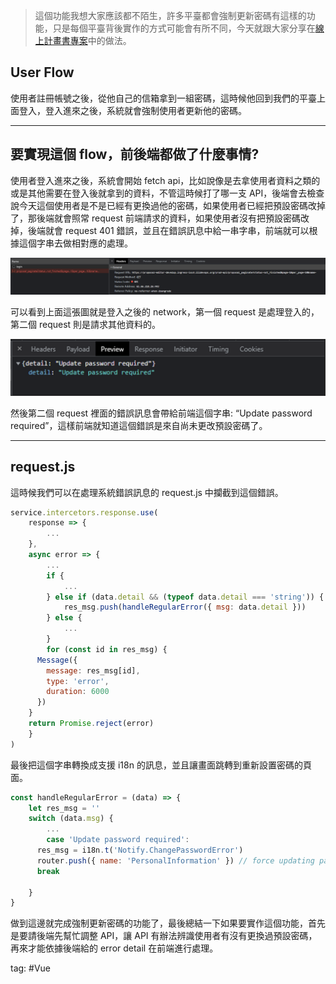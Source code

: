 > 這個功能我想大家應該都不陌生，許多平臺都會強制更新密碼有這樣的功能，只是每個平臺背後實作的方式可能會有所不同，今天就跟大家分享在[線上計畫書專案](https://gitlab-iso3.iiidevops.org/root/proposal-editor)中的做法。

## User Flow

使用者註冊帳號之後，從他自己的信箱拿到一組密碼，這時候他回到我們的平臺上面登入，登入進來之後，系統就會強制使用者更新他的密碼。

---

## 要實現這個 flow，前後端都做了什麼事情?

使用者登入進來之後，系統會開始 fetch api，比如說像是去拿使用者資料之類的或是其他需要在登入後就拿到的資料，不管這時候打了哪一支 API，後端會去檢查說今天這個使用者是不是已經有更換過他的密碼，如果使用者已經把預設密碼改掉了，那後端就會照常 request 前端請求的資料，如果使用者沒有把預設密碼改掉，後端就會 request 401 錯誤，並且在錯誤訊息中給一串字串，前端就可以根據這個字串去做相對應的處理。

![](./photo/Pasted%20image%2020230317114939.png)

可以看到上面這張圖就是登入之後的 network，第一個 request 是處理登入的，第二個 request 則是請求其他資料的。

![](./photo/Pasted%20image%2020230317115009.png)

然後第二個 request 裡面的錯誤訊息會帶給前端這個字串: “Update password required”，這樣前端就知道這個錯誤是來自尚未更改預設密碼了。

---

## request.js

這時候我們可以在處理系統錯誤訊息的 request.js 中攔截到這個錯誤。

```jsx
service.intercetors.response.use(
	response => {
		...
	},
	async error => {
		...
		if {
			...
		} else if (data.detail && (typeof data.detail === 'string')) {
			res_msg.push(handleRegularError({ msg: data.detail }))
		} else {
			...
		}
		for (const id in res_msg) {
      Message({
        message: res_msg[id],
        type: 'error',
        duration: 6000
      })
    }
    return Promise.reject(error)
	}
)
```

最後把這個字串轉換成支援 i18n 的訊息，並且讓畫面跳轉到重新設置密碼的頁面。

```jsx
const handleRegularError = (data) => {
	let res_msg = ''
	switch (data.msg) {
		...
		case 'Update password required':
      res_msg = i18n.t('Notify.ChangePasswordError')
      router.push({ name: 'PersonalInformation' }) // force updating password
      break
		
	}
}
```

做到這邊就完成強制更新密碼的功能了，最後總結一下如果要實作這個功能，首先是要請後端先幫忙調整 API，讓 API 有辦法辨識使用者有沒有更換過預設密碼，再來才能依據後端給的 error detail 在前端進行處理。

tag: #Vue 